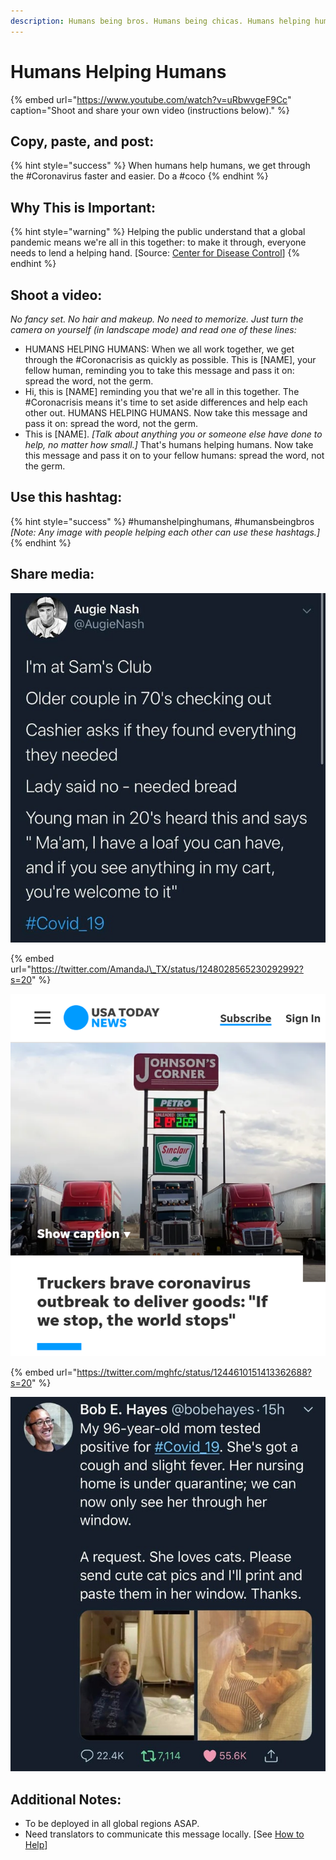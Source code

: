 ```yaml
---
description: Humans being bros. Humans being chicas. Humans helping humans.
---
```


# Humans Helping Humans

{% embed url="https://www.youtube.com/watch?v=uRbwvgeF9Cc" caption="Shoot and share your own video \(instructions below\)." %}

## Copy, paste, and post:

{% hint style="success" %}
When humans help humans, we get through the \#Coronavirus faster and easier. Do a \#coco
{% endhint %}

## Why This is Important:

{% hint style="warning" %}
Helping the public understand that a global pandemic means we're all in this together: to make it through, everyone needs to lend a helping hand. \[Source: [Center for Disease Control](https://www.cdc.gov/flu/pandemic-resources/pdf/workshop.pdf)\]
{% endhint %}

## Shoot a video:

_No fancy set. No hair and makeup. No need to memorize. Just turn the camera on yourself \(in landscape mode\) and read one of these lines:_

* HUMANS HELPING HUMANS: When we all work together, we get through the \#Coronacrisis as quickly as possible. This is \[NAME\], your fellow human, reminding you to take this message and pass it on: spread the word, not the germ. 
* Hi, this is \[NAME\] reminding you that we're all in this together. The \#Coronacrisis means it's time to set aside differences and help each other out. HUMANS HELPING HUMANS. Now take this message and pass it on: spread the word, not the germ. 
* This is \[NAME\]. _\[Talk about anything you or someone else have done to help, no matter how small.\]_ That's humans helping humans. Now take this message and pass it on to your fellow humans: spread the word, not the germ.

## Use this hashtag:

{% hint style="success" %}
\#humanshelpinghumans, \#humansbeingbros   
_\[Note: Any image with people helping each other can use these hashtags.\]_
{% endhint %}

## Share media:

![](../.gitbook/assets/humans-helping-humans-sams.jpg)

{% embed url="https://twitter.com/AmandaJ\_TX/status/1248028565230292992?s=20" %}

![](../.gitbook/assets/humans-helping-humans-truckers.png)

{% embed url="https://twitter.com/mghfc/status/1244610151413362688?s=20" %}

![](../.gitbook/assets/humans-helping-humans-cats.jpg)



## Additional Notes:

* To be deployed in all global regions ASAP.
* Need translators to communicate this message locally. \[See [How to Help](../how-to-help.md)\]

